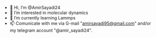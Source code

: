 - 👋 Hi, I’m @AmirSayadi24
- 👀 I’m interested in molecular dynamics
- 🌱 I’m currently learning Lammps
- 📫 Comunicate with me via G-mail "amirsayadi95@gmail.com" and/or my telegram account "@amir_sayadi24".

<!---
AmirSayadi24/AmirSayadi24 is a ✨ special ✨ repository because its `README.md` (this file) appears on your GitHub profile.
You can click the Preview link to take a look at your changes.
--->
